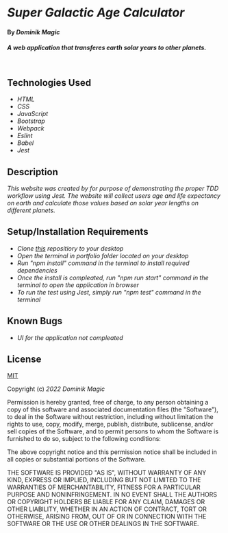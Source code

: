 # _Super Galactic Age Calculator_

#### By _**Dominik Magic**_

#### _A web application that transferes earth solar years to other planets._<p>&nbsp;</p>  

## Technologies Used

* _HTML_
* _CSS_
* _JavaScript_
* _Bootstrap_
* _Webpack_
* _Eslint_
* _Babel_
* _Jest_

## Description

_This website was created by for purpose of demonstrating the proper TDD workflow using Jest. The website will collect users age and life expectancy on earth and calculate those values based on solar year lengths on different planets._

## Setup/Installation Requirements

* _Clone [this](https://github.com/dmagic1304/Super-Galactic-Age-Calculator) repositiory to your desktop_
* _Open the terminal in portfolio folder located on your desktop_
* _Run "npm install" command in the terminal to install required dependencies_
* _Once the install is compleated, run "npm run start" command in the terminal to open the application in browser_
* _To run the test using Jest, simply run "npm test" command in the terminal_


## Known Bugs

* _UI for the application not compleated_

## License

[MIT](https://choosealicense.com/licenses/mit/)

Copyright (c) _2022_ _Dominik Magic_

Permission is hereby granted, free of charge, to any person obtaining a copy
of this software and associated documentation files (the "Software"), to deal
in the Software without restriction, including without limitation the rights
to use, copy, modify, merge, publish, distribute, sublicense, and/or sell
copies of the Software, and to permit persons to whom the Software is
furnished to do so, subject to the following conditions:

The above copyright notice and this permission notice shall be included in all
copies or substantial portions of the Software.

THE SOFTWARE IS PROVIDED "AS IS", WITHOUT WARRANTY OF ANY KIND, EXPRESS OR
IMPLIED, INCLUDING BUT NOT LIMITED TO THE WARRANTIES OF MERCHANTABILITY,
FITNESS FOR A PARTICULAR PURPOSE AND NONINFRINGEMENT. IN NO EVENT SHALL THE
AUTHORS OR COPYRIGHT HOLDERS BE LIABLE FOR ANY CLAIM, DAMAGES OR OTHER
LIABILITY, WHETHER IN AN ACTION OF CONTRACT, TORT OR OTHERWISE, ARISING FROM,
OUT OF OR IN CONNECTION WITH THE SOFTWARE OR THE USE OR OTHER DEALINGS IN THE
SOFTWARE.